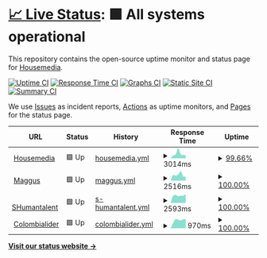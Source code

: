 # [📈 Live Status](https://housemediadev.github.io/upptime): <!--live status--> **🟩 All systems operational**

This repository contains the open-source uptime monitor and status page for [Housemedia](https://housemedia.com.co).

[![Uptime CI](https://github.com/housemediadev/upptime/workflows/Uptime%20CI/badge.svg)](https://github.com/housemediadev/upptime/actions?query=workflow%3A%22Uptime+CI%22)
[![Response Time CI](https://github.com/housemediadev/upptime/workflows/Response%20Time%20CI/badge.svg)](https://github.com/housemediadev/upptime/actions?query=workflow%3A%22Response+Time+CI%22)
[![Graphs CI](https://github.com/housemediadev/upptime/workflows/Graphs%20CI/badge.svg)](https://github.com/housemediadev/upptime/actions?query=workflow%3A%22Graphs+CI%22)
[![Static Site CI](https://github.com/housemediadev/upptime/workflows/Static%20Site%20CI/badge.svg)](https://github.com/housemediadev/upptime/actions?query=workflow%3A%22Static+Site+CI%22)
[![Summary CI](https://github.com/housemediadev/upptime/workflows/Summary%20CI/badge.svg)](https://github.com/housemediadev/upptime/actions?query=workflow%3A%22Summary+CI%22)

We use [Issues](https://github.com/housemediadev/upptime/issues) as incident reports, [Actions](https://github.com/housemediadev/upptime/actions) as uptime monitors, and [Pages](https://housemediadev.github.io/upptime) for the status page.

<!--start: status pages-->
<!-- This summary is generated by Upptime (https://github.com/upptime/upptime) -->
<!-- Do not edit this manually, your changes will be overwritten -->
<!-- prettier-ignore -->
| URL | Status | History | Response Time | Uptime |
| --- | ------ | ------- | ------------- | ------ |
| <img alt="" src="https://icons.duckduckgo.com/ip3/housemedia.com.co.ico" height="13"> [Housemedia](https://housemedia.com.co) | 🟩 Up | [housemedia.yml](https://github.com/housemediadev/upptime/commits/HEAD/history/housemedia.yml) | <details><summary><img alt="Response time graph" src="./graphs/housemedia/response-time-week.png" height="20"> 3014ms</summary><br><a href="https://housemediadev.github.io/upptime/history/housemedia"><img alt="Response time 3014" src="https://img.shields.io/endpoint?url=https%3A%2F%2Fraw.githubusercontent.com%2Fhousemediadev%2Fupptime%2FHEAD%2Fapi%2Fhousemedia%2Fresponse-time.json"></a><br><a href="https://housemediadev.github.io/upptime/history/housemedia"><img alt="24-hour response time 2395" src="https://img.shields.io/endpoint?url=https%3A%2F%2Fraw.githubusercontent.com%2Fhousemediadev%2Fupptime%2FHEAD%2Fapi%2Fhousemedia%2Fresponse-time-day.json"></a><br><a href="https://housemediadev.github.io/upptime/history/housemedia"><img alt="7-day response time 3014" src="https://img.shields.io/endpoint?url=https%3A%2F%2Fraw.githubusercontent.com%2Fhousemediadev%2Fupptime%2FHEAD%2Fapi%2Fhousemedia%2Fresponse-time-week.json"></a><br><a href="https://housemediadev.github.io/upptime/history/housemedia"><img alt="30-day response time 3014" src="https://img.shields.io/endpoint?url=https%3A%2F%2Fraw.githubusercontent.com%2Fhousemediadev%2Fupptime%2FHEAD%2Fapi%2Fhousemedia%2Fresponse-time-month.json"></a><br><a href="https://housemediadev.github.io/upptime/history/housemedia"><img alt="1-year response time 3014" src="https://img.shields.io/endpoint?url=https%3A%2F%2Fraw.githubusercontent.com%2Fhousemediadev%2Fupptime%2FHEAD%2Fapi%2Fhousemedia%2Fresponse-time-year.json"></a></details> | <details><summary><a href="https://housemediadev.github.io/upptime/history/housemedia">99.66%</a></summary><a href="https://housemediadev.github.io/upptime/history/housemedia"><img alt="All-time uptime 99.66%" src="https://img.shields.io/endpoint?url=https%3A%2F%2Fraw.githubusercontent.com%2Fhousemediadev%2Fupptime%2FHEAD%2Fapi%2Fhousemedia%2Fuptime.json"></a><br><a href="https://housemediadev.github.io/upptime/history/housemedia"><img alt="24-hour uptime 99.08%" src="https://img.shields.io/endpoint?url=https%3A%2F%2Fraw.githubusercontent.com%2Fhousemediadev%2Fupptime%2FHEAD%2Fapi%2Fhousemedia%2Fuptime-day.json"></a><br><a href="https://housemediadev.github.io/upptime/history/housemedia"><img alt="7-day uptime 99.66%" src="https://img.shields.io/endpoint?url=https%3A%2F%2Fraw.githubusercontent.com%2Fhousemediadev%2Fupptime%2FHEAD%2Fapi%2Fhousemedia%2Fuptime-week.json"></a><br><a href="https://housemediadev.github.io/upptime/history/housemedia"><img alt="30-day uptime 99.66%" src="https://img.shields.io/endpoint?url=https%3A%2F%2Fraw.githubusercontent.com%2Fhousemediadev%2Fupptime%2FHEAD%2Fapi%2Fhousemedia%2Fuptime-month.json"></a><br><a href="https://housemediadev.github.io/upptime/history/housemedia"><img alt="1-year uptime 99.66%" src="https://img.shields.io/endpoint?url=https%3A%2F%2Fraw.githubusercontent.com%2Fhousemediadev%2Fupptime%2FHEAD%2Fapi%2Fhousemedia%2Fuptime-year.json"></a></details>
| <img alt="" src="https://icons.duckduckgo.com/ip3/www.maggus.com.co.ico" height="13"> [Maggus](https://www.maggus.com.co) | 🟩 Up | [maggus.yml](https://github.com/housemediadev/upptime/commits/HEAD/history/maggus.yml) | <details><summary><img alt="Response time graph" src="./graphs/maggus/response-time-week.png" height="20"> 2516ms</summary><br><a href="https://housemediadev.github.io/upptime/history/maggus"><img alt="Response time 2516" src="https://img.shields.io/endpoint?url=https%3A%2F%2Fraw.githubusercontent.com%2Fhousemediadev%2Fupptime%2FHEAD%2Fapi%2Fmaggus%2Fresponse-time.json"></a><br><a href="https://housemediadev.github.io/upptime/history/maggus"><img alt="24-hour response time 1752" src="https://img.shields.io/endpoint?url=https%3A%2F%2Fraw.githubusercontent.com%2Fhousemediadev%2Fupptime%2FHEAD%2Fapi%2Fmaggus%2Fresponse-time-day.json"></a><br><a href="https://housemediadev.github.io/upptime/history/maggus"><img alt="7-day response time 2516" src="https://img.shields.io/endpoint?url=https%3A%2F%2Fraw.githubusercontent.com%2Fhousemediadev%2Fupptime%2FHEAD%2Fapi%2Fmaggus%2Fresponse-time-week.json"></a><br><a href="https://housemediadev.github.io/upptime/history/maggus"><img alt="30-day response time 2516" src="https://img.shields.io/endpoint?url=https%3A%2F%2Fraw.githubusercontent.com%2Fhousemediadev%2Fupptime%2FHEAD%2Fapi%2Fmaggus%2Fresponse-time-month.json"></a><br><a href="https://housemediadev.github.io/upptime/history/maggus"><img alt="1-year response time 2516" src="https://img.shields.io/endpoint?url=https%3A%2F%2Fraw.githubusercontent.com%2Fhousemediadev%2Fupptime%2FHEAD%2Fapi%2Fmaggus%2Fresponse-time-year.json"></a></details> | <details><summary><a href="https://housemediadev.github.io/upptime/history/maggus">100.00%</a></summary><a href="https://housemediadev.github.io/upptime/history/maggus"><img alt="All-time uptime 100.00%" src="https://img.shields.io/endpoint?url=https%3A%2F%2Fraw.githubusercontent.com%2Fhousemediadev%2Fupptime%2FHEAD%2Fapi%2Fmaggus%2Fuptime.json"></a><br><a href="https://housemediadev.github.io/upptime/history/maggus"><img alt="24-hour uptime 100.00%" src="https://img.shields.io/endpoint?url=https%3A%2F%2Fraw.githubusercontent.com%2Fhousemediadev%2Fupptime%2FHEAD%2Fapi%2Fmaggus%2Fuptime-day.json"></a><br><a href="https://housemediadev.github.io/upptime/history/maggus"><img alt="7-day uptime 100.00%" src="https://img.shields.io/endpoint?url=https%3A%2F%2Fraw.githubusercontent.com%2Fhousemediadev%2Fupptime%2FHEAD%2Fapi%2Fmaggus%2Fuptime-week.json"></a><br><a href="https://housemediadev.github.io/upptime/history/maggus"><img alt="30-day uptime 100.00%" src="https://img.shields.io/endpoint?url=https%3A%2F%2Fraw.githubusercontent.com%2Fhousemediadev%2Fupptime%2FHEAD%2Fapi%2Fmaggus%2Fuptime-month.json"></a><br><a href="https://housemediadev.github.io/upptime/history/maggus"><img alt="1-year uptime 100.00%" src="https://img.shields.io/endpoint?url=https%3A%2F%2Fraw.githubusercontent.com%2Fhousemediadev%2Fupptime%2FHEAD%2Fapi%2Fmaggus%2Fuptime-year.json"></a></details>
| <img alt="" src="https://icons.duckduckgo.com/ip3/shumantalent.com.ico" height="13"> [SHumantalent](http://shumantalent.com) | 🟩 Up | [s-humantalent.yml](https://github.com/housemediadev/upptime/commits/HEAD/history/s-humantalent.yml) | <details><summary><img alt="Response time graph" src="./graphs/s-humantalent/response-time-week.png" height="20"> 2593ms</summary><br><a href="https://housemediadev.github.io/upptime/history/s-humantalent"><img alt="Response time 2593" src="https://img.shields.io/endpoint?url=https%3A%2F%2Fraw.githubusercontent.com%2Fhousemediadev%2Fupptime%2FHEAD%2Fapi%2Fs-humantalent%2Fresponse-time.json"></a><br><a href="https://housemediadev.github.io/upptime/history/s-humantalent"><img alt="24-hour response time 3018" src="https://img.shields.io/endpoint?url=https%3A%2F%2Fraw.githubusercontent.com%2Fhousemediadev%2Fupptime%2FHEAD%2Fapi%2Fs-humantalent%2Fresponse-time-day.json"></a><br><a href="https://housemediadev.github.io/upptime/history/s-humantalent"><img alt="7-day response time 2593" src="https://img.shields.io/endpoint?url=https%3A%2F%2Fraw.githubusercontent.com%2Fhousemediadev%2Fupptime%2FHEAD%2Fapi%2Fs-humantalent%2Fresponse-time-week.json"></a><br><a href="https://housemediadev.github.io/upptime/history/s-humantalent"><img alt="30-day response time 2593" src="https://img.shields.io/endpoint?url=https%3A%2F%2Fraw.githubusercontent.com%2Fhousemediadev%2Fupptime%2FHEAD%2Fapi%2Fs-humantalent%2Fresponse-time-month.json"></a><br><a href="https://housemediadev.github.io/upptime/history/s-humantalent"><img alt="1-year response time 2593" src="https://img.shields.io/endpoint?url=https%3A%2F%2Fraw.githubusercontent.com%2Fhousemediadev%2Fupptime%2FHEAD%2Fapi%2Fs-humantalent%2Fresponse-time-year.json"></a></details> | <details><summary><a href="https://housemediadev.github.io/upptime/history/s-humantalent">100.00%</a></summary><a href="https://housemediadev.github.io/upptime/history/s-humantalent"><img alt="All-time uptime 100.00%" src="https://img.shields.io/endpoint?url=https%3A%2F%2Fraw.githubusercontent.com%2Fhousemediadev%2Fupptime%2FHEAD%2Fapi%2Fs-humantalent%2Fuptime.json"></a><br><a href="https://housemediadev.github.io/upptime/history/s-humantalent"><img alt="24-hour uptime 100.00%" src="https://img.shields.io/endpoint?url=https%3A%2F%2Fraw.githubusercontent.com%2Fhousemediadev%2Fupptime%2FHEAD%2Fapi%2Fs-humantalent%2Fuptime-day.json"></a><br><a href="https://housemediadev.github.io/upptime/history/s-humantalent"><img alt="7-day uptime 100.00%" src="https://img.shields.io/endpoint?url=https%3A%2F%2Fraw.githubusercontent.com%2Fhousemediadev%2Fupptime%2FHEAD%2Fapi%2Fs-humantalent%2Fuptime-week.json"></a><br><a href="https://housemediadev.github.io/upptime/history/s-humantalent"><img alt="30-day uptime 100.00%" src="https://img.shields.io/endpoint?url=https%3A%2F%2Fraw.githubusercontent.com%2Fhousemediadev%2Fupptime%2FHEAD%2Fapi%2Fs-humantalent%2Fuptime-month.json"></a><br><a href="https://housemediadev.github.io/upptime/history/s-humantalent"><img alt="1-year uptime 100.00%" src="https://img.shields.io/endpoint?url=https%3A%2F%2Fraw.githubusercontent.com%2Fhousemediadev%2Fupptime%2FHEAD%2Fapi%2Fs-humantalent%2Fuptime-year.json"></a></details>
| <img alt="" src="https://icons.duckduckgo.com/ip3/www.colombialider.org.ico" height="13"> [Colombialider](https://www.colombialider.org) | 🟩 Up | [colombialider.yml](https://github.com/housemediadev/upptime/commits/HEAD/history/colombialider.yml) | <details><summary><img alt="Response time graph" src="./graphs/colombialider/response-time-week.png" height="20"> 970ms</summary><br><a href="https://housemediadev.github.io/upptime/history/colombialider"><img alt="Response time 970" src="https://img.shields.io/endpoint?url=https%3A%2F%2Fraw.githubusercontent.com%2Fhousemediadev%2Fupptime%2FHEAD%2Fapi%2Fcolombialider%2Fresponse-time.json"></a><br><a href="https://housemediadev.github.io/upptime/history/colombialider"><img alt="24-hour response time 1106" src="https://img.shields.io/endpoint?url=https%3A%2F%2Fraw.githubusercontent.com%2Fhousemediadev%2Fupptime%2FHEAD%2Fapi%2Fcolombialider%2Fresponse-time-day.json"></a><br><a href="https://housemediadev.github.io/upptime/history/colombialider"><img alt="7-day response time 970" src="https://img.shields.io/endpoint?url=https%3A%2F%2Fraw.githubusercontent.com%2Fhousemediadev%2Fupptime%2FHEAD%2Fapi%2Fcolombialider%2Fresponse-time-week.json"></a><br><a href="https://housemediadev.github.io/upptime/history/colombialider"><img alt="30-day response time 970" src="https://img.shields.io/endpoint?url=https%3A%2F%2Fraw.githubusercontent.com%2Fhousemediadev%2Fupptime%2FHEAD%2Fapi%2Fcolombialider%2Fresponse-time-month.json"></a><br><a href="https://housemediadev.github.io/upptime/history/colombialider"><img alt="1-year response time 970" src="https://img.shields.io/endpoint?url=https%3A%2F%2Fraw.githubusercontent.com%2Fhousemediadev%2Fupptime%2FHEAD%2Fapi%2Fcolombialider%2Fresponse-time-year.json"></a></details> | <details><summary><a href="https://housemediadev.github.io/upptime/history/colombialider">100.00%</a></summary><a href="https://housemediadev.github.io/upptime/history/colombialider"><img alt="All-time uptime 100.00%" src="https://img.shields.io/endpoint?url=https%3A%2F%2Fraw.githubusercontent.com%2Fhousemediadev%2Fupptime%2FHEAD%2Fapi%2Fcolombialider%2Fuptime.json"></a><br><a href="https://housemediadev.github.io/upptime/history/colombialider"><img alt="24-hour uptime 100.00%" src="https://img.shields.io/endpoint?url=https%3A%2F%2Fraw.githubusercontent.com%2Fhousemediadev%2Fupptime%2FHEAD%2Fapi%2Fcolombialider%2Fuptime-day.json"></a><br><a href="https://housemediadev.github.io/upptime/history/colombialider"><img alt="7-day uptime 100.00%" src="https://img.shields.io/endpoint?url=https%3A%2F%2Fraw.githubusercontent.com%2Fhousemediadev%2Fupptime%2FHEAD%2Fapi%2Fcolombialider%2Fuptime-week.json"></a><br><a href="https://housemediadev.github.io/upptime/history/colombialider"><img alt="30-day uptime 100.00%" src="https://img.shields.io/endpoint?url=https%3A%2F%2Fraw.githubusercontent.com%2Fhousemediadev%2Fupptime%2FHEAD%2Fapi%2Fcolombialider%2Fuptime-month.json"></a><br><a href="https://housemediadev.github.io/upptime/history/colombialider"><img alt="1-year uptime 100.00%" src="https://img.shields.io/endpoint?url=https%3A%2F%2Fraw.githubusercontent.com%2Fhousemediadev%2Fupptime%2FHEAD%2Fapi%2Fcolombialider%2Fuptime-year.json"></a></details>

<!--end: status pages-->

[**Visit our status website →**](https://housemediadev.github.io/upptime)
